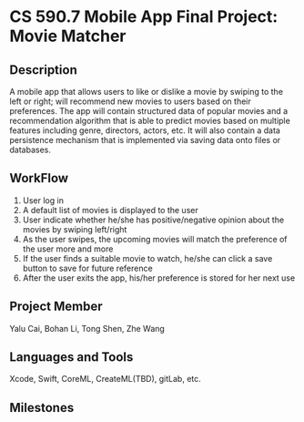 # CS 590.7 Mobile App Final Project: Movie Matcher
## Description
A mobile app that allows users to like or dislike a movie by swiping to the left or right; will recommend new movies to users based on their preferences. The app will contain structured data of popular movies and a recommendation algorithm that is able to predict movies based on multiple features including genre, directors, actors, etc. It will also contain a data persistence mechanism that is implemented via saving data onto files or databases.

## WorkFlow
1. User log in
2. A default list of movies is displayed to the user
3. User indicate whether he/she has positive/negative opinion about the movies by swiping left/right
4. As the user swipes, the upcoming movies will match the preference of the user more and more
5. If the user finds a suitable movie to watch, he/she can click a save button to save for future reference
6. After the user exits the app, his/her preference is stored for her next use

## Project Member
Yalu Cai, Bohan Li, Tong Shen, Zhe Wang

## Languages and Tools
Xcode, Swift, CoreML, CreateML(TBD), gitLab, etc.

## Milestones


